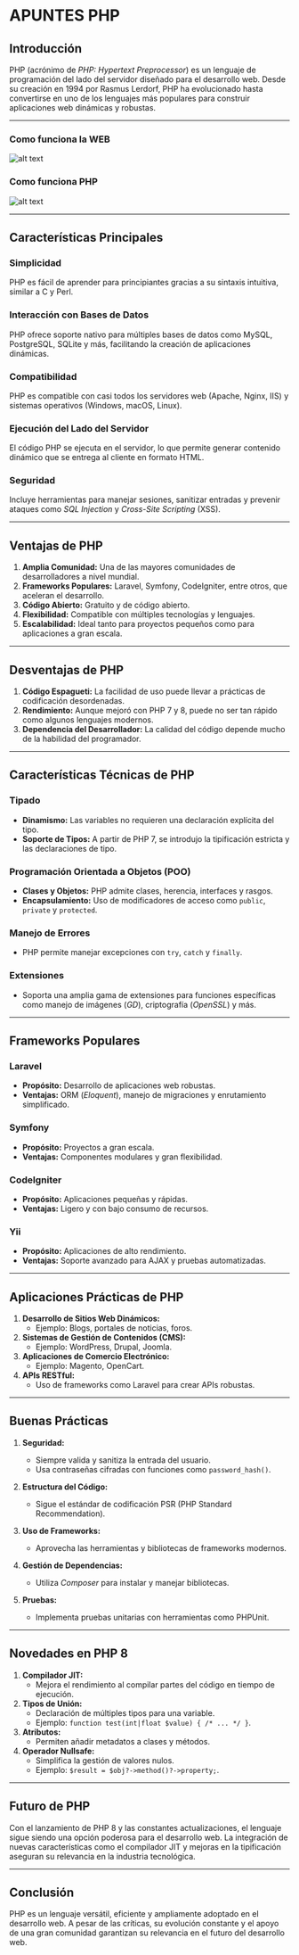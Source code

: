 # APUNTES PHP

## **Introducción**
PHP (acrónimo de *PHP: Hypertext Preprocessor*) es un lenguaje de programación del lado del servidor diseñado para el desarrollo web. Desde su creación en 1994 por Rasmus Lerdorf, PHP ha evolucionado hasta convertirse en uno de los lenguajes más populares para construir aplicaciones web dinámicas y robustas.

---
### Como funciona la WEB
![alt text](FuncionaWEB.png)

### Como funciona PHP
![alt text](FuncionaPHP.png)

---

## **Características Principales**
### **Simplicidad**
PHP es fácil de aprender para principiantes gracias a su sintaxis intuitiva, similar a C y Perl.

### **Interacción con Bases de Datos**
PHP ofrece soporte nativo para múltiples bases de datos como MySQL, PostgreSQL, SQLite y más, facilitando la creación de aplicaciones dinámicas.

### **Compatibilidad**
PHP es compatible con casi todos los servidores web (Apache, Nginx, IIS) y sistemas operativos (Windows, macOS, Linux).

### **Ejecución del Lado del Servidor**
El código PHP se ejecuta en el servidor, lo que permite generar contenido dinámico que se entrega al cliente en formato HTML.

### **Seguridad**
Incluye herramientas para manejar sesiones, sanitizar entradas y prevenir ataques como *SQL Injection* y *Cross-Site Scripting* (XSS).

---

## **Ventajas de PHP**
1. **Amplia Comunidad:** Una de las mayores comunidades de desarrolladores a nivel mundial.
2. **Frameworks Populares:** Laravel, Symfony, CodeIgniter, entre otros, que aceleran el desarrollo.
3. **Código Abierto:** Gratuito y de código abierto.
4. **Flexibilidad:** Compatible con múltiples tecnologías y lenguajes.
5. **Escalabilidad:** Ideal tanto para proyectos pequeños como para aplicaciones a gran escala.

---

## **Desventajas de PHP**
1. **Código Espagueti:** La facilidad de uso puede llevar a prácticas de codificación desordenadas.
2. **Rendimiento:** Aunque mejoró con PHP 7 y 8, puede no ser tan rápido como algunos lenguajes modernos.
3. **Dependencia del Desarrollador:** La calidad del código depende mucho de la habilidad del programador.

---

## **Características Técnicas de PHP**
### **Tipado**
- **Dinamismo:** Las variables no requieren una declaración explícita del tipo.
- **Soporte de Tipos:** A partir de PHP 7, se introdujo la tipificación estricta y las declaraciones de tipo.

### **Programación Orientada a Objetos (POO)**
- **Clases y Objetos:** PHP admite clases, herencia, interfaces y rasgos.
- **Encapsulamiento:** Uso de modificadores de acceso como `public`, `private` y `protected`.

### **Manejo de Errores**
- PHP permite manejar excepciones con `try`, `catch` y `finally`.

### **Extensiones**
- Soporta una amplia gama de extensiones para funciones específicas como manejo de imágenes (*GD*), criptografía (*OpenSSL*) y más.

---

## **Frameworks Populares**
### **Laravel**
- **Propósito:** Desarrollo de aplicaciones web robustas.
- **Ventajas:** ORM (*Eloquent*), manejo de migraciones y enrutamiento simplificado.

### **Symfony**
- **Propósito:** Proyectos a gran escala.
- **Ventajas:** Componentes modulares y gran flexibilidad.

### **CodeIgniter**
- **Propósito:** Aplicaciones pequeñas y rápidas.
- **Ventajas:** Ligero y con bajo consumo de recursos.

### **Yii**
- **Propósito:** Aplicaciones de alto rendimiento.
- **Ventajas:** Soporte avanzado para AJAX y pruebas automatizadas.

---

## **Aplicaciones Prácticas de PHP**
1. **Desarrollo de Sitios Web Dinámicos:**
   - Ejemplo: Blogs, portales de noticias, foros.
2. **Sistemas de Gestión de Contenidos (CMS):**
   - Ejemplo: WordPress, Drupal, Joomla.
3. **Aplicaciones de Comercio Electrónico:**
   - Ejemplo: Magento, OpenCart.
4. **APIs RESTful:**
   - Uso de frameworks como Laravel para crear APIs robustas.

---

## **Buenas Prácticas**
1. **Seguridad:**
   - Siempre valida y sanitiza la entrada del usuario.
   - Usa contraseñas cifradas con funciones como `password_hash()`.

2. **Estructura del Código:**
   - Sigue el estándar de codificación PSR (PHP Standard Recommendation).

3. **Uso de Frameworks:**
   - Aprovecha las herramientas y bibliotecas de frameworks modernos.

4. **Gestión de Dependencias:**
   - Utiliza *Composer* para instalar y manejar bibliotecas.

5. **Pruebas:**
   - Implementa pruebas unitarias con herramientas como PHPUnit.

---

## **Novedades en PHP 8**
1. **Compilador JIT:**
   - Mejora el rendimiento al compilar partes del código en tiempo de ejecución.
2. **Tipos de Unión:**
   - Declaración de múltiples tipos para una variable.
   - Ejemplo: `function test(int|float $value) { /* ... */ }`.
3. **Atributos:**
   - Permiten añadir metadatos a clases y métodos.
4. **Operador Nullsafe:**
   - Simplifica la gestión de valores nulos.
   - Ejemplo: `$result = $obj?->method()?->property;`.

---

## **Futuro de PHP**
Con el lanzamiento de PHP 8 y las constantes actualizaciones, el lenguaje sigue siendo una opción poderosa para el desarrollo web. La integración de nuevas características como el compilador JIT y mejoras en la tipificación aseguran su relevancia en la industria tecnológica.

---

## **Conclusión**
PHP es un lenguaje versátil, eficiente y ampliamente adoptado en el desarrollo web. A pesar de las críticas, su evolución constante y el apoyo de una gran comunidad garantizan su relevancia en el futuro del desarrollo web.

